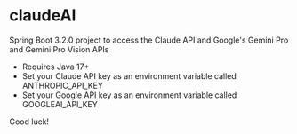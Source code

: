 # claudeAI
Spring Boot 3.2.0 project to access the Claude API and Google's Gemini Pro and Gemini Pro Vision APIs

- Requires Java 17+
- Set your Claude API key as an environment variable called ANTHROPIC_API_KEY
- Set your Google API key as an environment variable called GOOGLEAI_API_KEY

Good luck!
